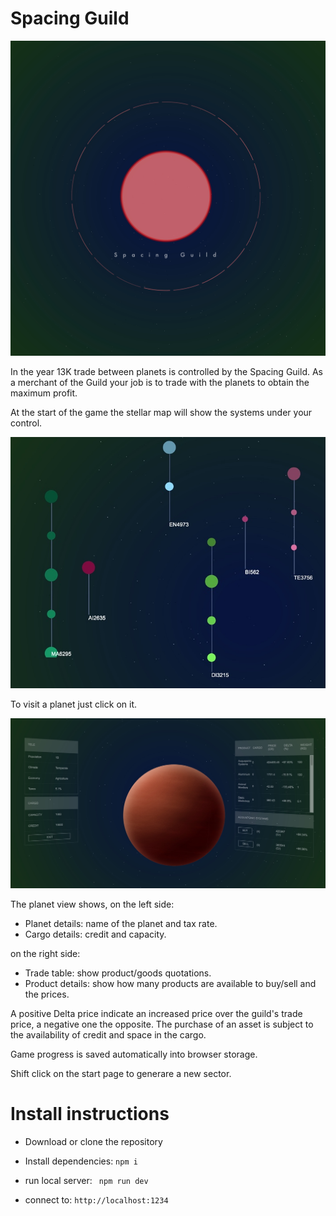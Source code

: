 # Spacing Guild

![startscreen](pics/splash.jpg)

In the year 13K trade between planets is controlled by the Spacing Guild. As a merchant of the Guild your job is to trade with the planets to obtain the maximum profit.

At the start of the game the stellar map will show the systems under your control.

![stellar_map](pics/stellarmap.jpg)

To visit a planet just click on it.

![planet](pics/planet.jpg)

The planet view shows, on the left side:
- Planet details: name of the planet and tax rate.
- Cargo details: credit and capacity.

on the right side:
- Trade table: show product/goods quotations.
- Product details: show how many products are available to buy/sell and the prices.

A positive Delta price indicate an increased price over the guild's trade price, a negative one the opposite.
The purchase of an asset is subject to the availability of credit and space in the cargo.

Game progress is saved automatically into browser storage.

Shift click on the start page to generare a new sector.



# Install instructions
- Download or clone the repository
- Install dependencies:
```npm i ```

- run local server:
``` npm run dev```
- connect to:
```http://localhost:1234```


